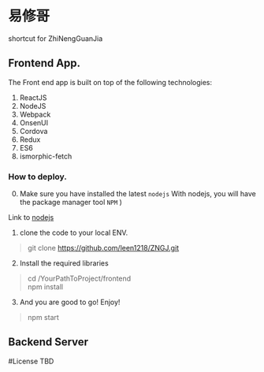 # 易修哥
shortcut for ZhiNengGuanJia


## Frontend App.
The Front end app is built on top of the following technologies:
1. ReactJS
2. NodeJS
3. Webpack
4. OnsenUI
5. Cordova
6. Redux
7. ES6 
8. ismorphic-fetch

### How to deploy.
0. Make sure you have installed the latest `nodejs`
With nodejs, you will have the package manager tool `NPM` )

Link to [nodejs](https://nodejs.org/en/)


1. clone the code to your local ENV.
> git clone https://github.com/leen1218/ZNGJ.git

2. Install the required libraries
> cd /YourPathToProject/frontend  
> npm install 

3. And you are good to go! Enjoy!
>  npm start


## Backend Server




#License
TBD
